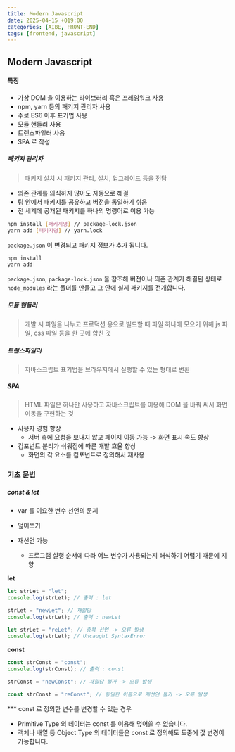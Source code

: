 ```yaml
---
title: Modern Javascript
date: 2025-04-15 +019:00
categories: [AIBE, FRONT-END]
tags: [frontend, javascript]
---
```


## Modern Javascript

#### 특징

- 가상 DOM 을 이용하는 라이브러리 혹은 프레임워크 사용
- npm, yarn 등의 패키지 관리자 사용
- 주로 ES6 이후 표기법 사용
- 모듈 핸들러 사용
- 트랜스파일러 사용
- SPA 로 작성

##### 패키지 관리자

> 패키지 설치 시 패키지 관리, 설치, 업그레이드 등을 전담

- 의존 관계를 의식하지 않아도 자동으로 해결
- 팀 안에서 패키지를 공유하고 버전을 통일하기 쉬움
- 전 세계에 공개된 패키지를 하나의 명령어로 이용 가능

```bash
npm install [패키지명] // package-lock.json
yarn add [패키지명] // yarn.lock
```

`package.json` 이 변경되고 패키지 정보가 추가 됩니다.

```bash
npm install 
yarn add 
```

`package.json`, `package-lock.json` 을 참조해 버전이나 의존 관계가 해결된 상태로 `node_modules` 라는 폴더를 만들고 그 안에 실제 패키지를 전개합니다.

##### 모듈 핸들러

> 개발 시 파일을 나누고 프로덕션 용으로 빌드할 때 파일 하나에 모으기 위해 js 파일, css 파일 등을 한 곳에 합친 것

##### 트랜스파일러

> 자바스크립트 표기법을 브라우저에서 실행할 수 있는 형태로 변환

##### SPA

> HTML 파일은 하나만 사용하고 자바스크립트를 이용해 DOM 을 바꿔 써서 화면 이동을 구현하는 것

- 사용자 경험 향상
    - 서버 측에 요청을 보내지 않고 페이지 이동 가능 -> 화면 표시 속도 향상
- 컴포넌트 분리가 쉬워짐에 따른 개발 효율 향상
    - 화면의 각 요소를 컴포넌트로 정의해서 재사용

### 기초 문법

##### const & let

- var 를 이요한 변수 선언의 문제

- 덮어쓰기
- 재선언 가능
    - 프로그램 실행 순서에 따라 어느 변수가 사용되는지 해석하기 어렵기 때문에 지양

**let**

```javascript
let strLet = "let";
console.log(strLet); // 출력 : let

strLet = "newLet"; // 재할당
console.log(strLet); // 출력 : newLet

let strLet = "reLet"; // 중복 선언 -> 오류 발생
console.log(strLet); // Uncaught SyntaxError
```

**const**

```javascript
const strConst = "const";
console.log(strConst); // 출력 : const

strConst = "newConst"; // 재할당 불가 -> 오류 발생

const strConst = "reConst"; // 동일한 이름으로 재선언 불가 -> 오류 발생
```

*** const 로 정의한 변수를 변경할 수 있는 경우

- Primitive Type 의 데이터는 const 를 이용해 덮어쓸 수 없습니다.
- 객체나 배열 등 Object Type 의 데이터들은 const 로 정의해도 도중에 값 변경이 가능합니다.